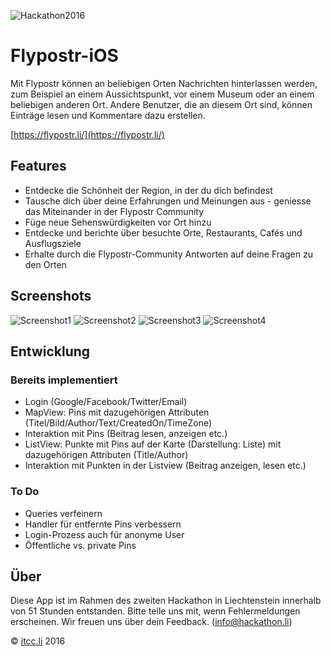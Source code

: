 ![Hackathon2016](http://uploads.webflow.com/576fe4d18479866150f29456/576fe58bb57b99db3abda7d4_Logo%20Hackathon%202016%20blue.png)

# Flypostr-iOS

Mit Flypostr können an beliebigen Orten Nachrichten hinterlassen werden, zum Beispiel an einem Aussichtspunkt, vor einem Museum oder an einem beliebigen anderen Ort. Andere Benutzer, die an diesem Ort sind, können Einträge lesen und Kommentare dazu erstellen.

[https://flypostr.li/](https://flypostr.li/)

## Features

- Entdecke die Schönheit der Region, in der du dich befindest
- Tausche dich über deine Erfahrungen und Meinungen aus - geniesse das Miteinander in der Flypostr Community
- Füge neue Sehenswürdigkeiten vor Ort hinzu
- Entdecke und berichte über besuchte Orte, Restaurants, Cafés und Ausflugsziele
- Erhalte durch die Flypostr-Community Antworten auf deine Fragen zu den Orten

## Screenshots

![Screenshot1](https://lh6.googleusercontent.com/YUWJjFirya5gh5u1Ug-a1f67QSd-1s-IxNtinrWlvKPn06_Uf_TFhP4E8WrDBO04nU7ahhYnb5Hy4Rw=h380-rw)
![Screenshot2](https://lh6.googleusercontent.com/xeDMP0GmtJPtrkmnI2gZ0NS7W27vmd8loa0wfbEIlHOR3Nq1giEP7NsXEL7H2SxglszMXCZFnqsE2-E=h380-rw)
![Screenshot3](https://lh5.googleusercontent.com/4f0SA-Qh9Drr1utl_vpAZGYyG_ecWapAmDzq8VVCKv0ajFGYCEBkS6xsvlDxC3fPKtUsZBCvSvYh0m0=h380-rw)
![Screenshot4](https://lh5.googleusercontent.com/SdRIkk1O1XZUxxwwWFSuIt_zYQ4EqJg27KjjZ4feVfZk_QeKkGHnhLbuTdQ03xGogf3iKhDLrAS8Fsw=h380-rw)

## Entwicklung

### Bereits implementiert

- Login (Google/Facebook/Twitter/Email)
- MapView: Pins mit dazugehörigen Attributen (Titel/Bild/Author/Text/CreatedOn/TimeZone)
- Interaktion mit Pins (Beitrag lesen, anzeigen etc.)
- ListView: Punkte mit Pins auf der Karte (Darstellung: Liste) mit dazugehörigen Attributen (Title/Author)
- Interaktion mit Punkten in der Listview (Beitrag anzeigen, lesen etc.)

### To Do
- Queries verfeinern
- Handler für entfernte Pins verbessern
- Login-Prozess auch für anonyme User
- Öffentliche vs. private Pins

## Über

Diese App ist im Rahmen des zweiten Hackathon in Liechtenstein innerhalb von 51 Stunden entstanden. Bitte teile uns mit, wenn Fehlermeldungen erscheinen. Wir freuen uns über dein Feedback. (info@hackathon.li)

© [itcc.li](https://itcc.li/) 2016
